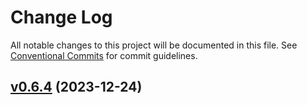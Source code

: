 # Change Log

All notable changes to this project will be documented in this file.
See [Conventional Commits](Https://conventionalcommits.org) for commit guidelines.

<!-- changelog -->

## [v0.6.4](https://github.com/heywhy/ex_elasticlunr/compare/v0.6.4...v0.6.4) (2023-12-24)
